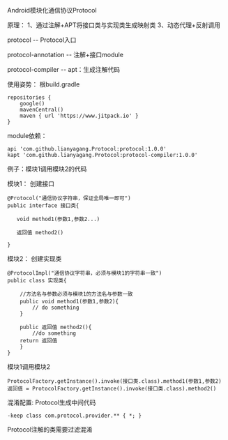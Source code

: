 Android模块化通信协议Protocol

原理：
1、通过注解+APT将接口类与实现类生成映射类
3、动态代理+反射调用

protocol -- Protocol入口

protocol-annotation -- 注解+接口module

protocol-compiler -- apt：生成注解代码

使用姿势：
根build.gradle
```
repositories {
    google()
    mavenCentral()
    maven { url 'https://www.jitpack.io' }
}
```
module依赖：
```
api 'com.github.lianyagang.Protocol:protocol:1.0.0'
kapt 'com.github.lianyagang.Protocol:protocol-compiler:1.0.0'
```
例子：模块1调用模块2的代码

模块1：
创建接口
```
@Protocol("通信协议字符串，保证全局唯一即可")
public interface 接口类{

   void method1(参数1,参数2...)

   返回值 method2()

}
```
模块2：
创建实现类
```
@ProtocolImpl("通信协议字符串，必须与模块1的字符串一致")
public class 实现类{

    //方法名与参数必须与模块1的方法名与参数一致
    public void method1(参数1,参数2){
        // do something
    }

    public 返回值 method2(){
        //do something
    return 返回值
    }
}
```
模块1调用模块2
```
ProtocolFactory.getInstance().invoke(接口类.class).method1(参数1,参数2)
返回值 = ProtocolFactory.getInstance().invoke(接口类.class).method2()
```
混淆配置:
Protocol生成中间代码
```
-keep class com.protocol.provider.** { *; }
```
Protocol注解的类需要过滤混淆

